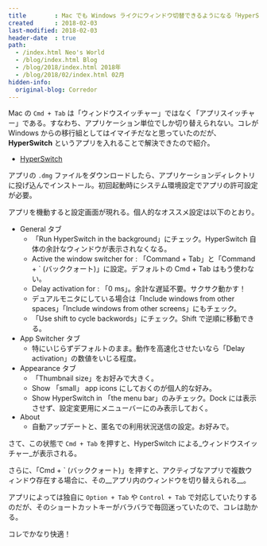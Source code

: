```yaml
---
title        : Mac でも Windows ライクにウィンドウ切替できるようになる「HyperSwitch」
created      : 2018-02-03
last-modified: 2018-02-03
header-date  : true
path:
  - /index.html Neo's World
  - /blog/index.html Blog
  - /blog/2018/index.html 2018年
  - /blog/2018/02/index.html 02月
hidden-info:
  original-blog: Corredor
---
```


Mac の `Cmd + Tab` は「ウィンドウスイッチャー」ではなく「アプリスイッチャー」である。すなわち、アプリケーション単位でしか切り替えられない。コレが Windows からの移行組としてはイマイチだなと思っていたのだが、__HyperSwitch__ というアプリを入れることで解決できたので紹介。

- [HyperSwitch](https://bahoom.com/hyperswitch)

アプリの `.dmg` ファイルをダウンロードしたら、アプリケーションディレクトリに投げ込んでインストール。初回起動時にシステム環境設定でアプリの許可設定が必要。

アプリを機動すると設定画面が現れる。個人的なオススメ設定は以下のとおり。

- General タブ
  - 「Run HyperSwitch in the background」にチェック。HyperSwitch 自体の余計なウィンドウが表示されなくなる。
  - Active the window switcher for : 「Command + Tab」と「Command + \` (バッククォート)」に設定。デフォルトの Cmd + Tab はもう使わない。
  - Delay activation for : 「0 ms」。余計な遅延不要。サクサク動かす！
  - デュアルモニタにしている場合は「Include windows from other spaces」「Include windows from other screens」にもチェック。
  - 「Use shift to cycle backwords」にチェック。Shift で逆順に移動できる。
- App Switcher タブ
  - 特にいじらずデフォルトのまま。動作を高速化させたいなら「Delay activation」の数値をいじる程度。
- Appearance タブ
  - 「Thumbnail size」をお好みで大きく。
  - Show 「small」 app icons にしておくのが個人的な好み。
  - Show HyperSwitch in 「the menu bar」のみチェック。Dock には表示させず、設定変更用にメニューバーにのみ表示しておく。
- About
  - 自動アップデートと、匿名での利用状況送信の設定。お好みで。

さて、この状態で `Cmd + Tab` を押すと、HyperSwitch による_ウィンドウスイッチャー_が表示される。

さらに、「Cmd + \` (バッククォート)」を押すと、アクティブなアプリで複数ウィンドウ存在する場合に、その__アプリ内のウィンドウを切り替えられる__。

アプリによっては独自に `Option + Tab` や `Control + Tab` で対応していたりするのだが、そのショートカットキーがバラバラで毎回迷っていたので、コレは助かる。

コレでかなり快適！
